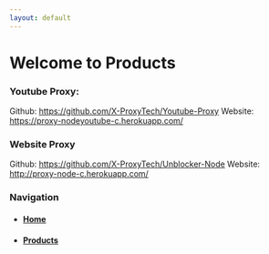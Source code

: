 ```yaml
---
layout: default
---
```


# Welcome to Products

### Youtube Proxy: 
Github: https://github.com/X-ProxyTech/Youtube-Proxy
Website: https://proxy-nodeyoutube-c.herokuapp.com/

### Website Proxy
Github: https://github.com/X-ProxyTech/Unblocker-Node
Website: http://proxy-node-c.herokuapp.com/

### Navigation
*   #### [Home](./)
*   #### [Products](./Products.html)
